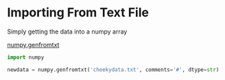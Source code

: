 # Importing From Text File

Simply getting the data into a numpy array

[numpy.genfromtxt](https://docs.scipy.org/doc/numpy/reference/generated/numpy.genfromtxt.html)


```python
import numpy

newdata = numpy.genfromtxt('cheekydata.txt', comments='#', dtype=str)
```


